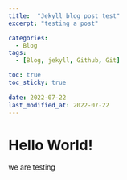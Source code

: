 ```yaml
---
title:  "Jekyll blog post test"
excerpt: "testing a post"

categories:
  - Blog
tags:
  - [Blog, jekyll, Github, Git]

toc: true
toc_sticky: true
 
date: 2022-07-22
last_modified_at: 2022-07-22
---
```


# Hello World!
we are testing 